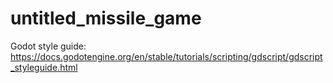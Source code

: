 # untitled_missile_game


Godot style guide: https://docs.godotengine.org/en/stable/tutorials/scripting/gdscript/gdscript_styleguide.html